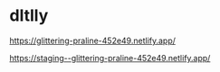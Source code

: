 # dltlly
https://glittering-praline-452e49.netlify.app/ 

https://staging--glittering-praline-452e49.netlify.app/
